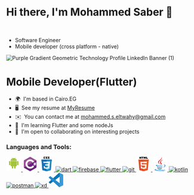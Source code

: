 Hi there, I'm Mohammed Saber 👋
==============================
<p dir="auto"><a target="_blank" rel="noopener noreferrer nofollow" href="https://camo.githubusercontent.com/7d39d150b486c8f9a41f3ed797f0b6f64405cbe089a498edfdaa0f718c93dee4/68747470733a2f2f696d672e736869656c64732e696f2f62616467652f4d6f62696c652d456e67696e6565722d707572706c65"><img src="https://camo.githubusercontent.com/7d39d150b486c8f9a41f3ed797f0b6f64405cbe089a498edfdaa0f718c93dee4/68747470733a2f2f696d672e736869656c64732e696f2f62616467652f4d6f62696c652d456e67696e6565722d707572706c65" alt="" data-canonical-src="https://img.shields.io/badge/Mobile-Engineer-purple" style="max-width: 100%;"></a> 
<a target="_blank" rel="noopener noreferrer nofollow" href="https://camo.githubusercontent.com/4ebaf78de44a2d6a993c8f5a8718d5f6e4582f8742d14a8b069423ff0d716334/68747470733a2f2f696d672e736869656c64732e696f2f62616467652f466c75747465722d4578706572742d696e666f726d6174696f6e616c"></a> 
<a target="_blank" rel="noopener noreferrer nofollow" href="https://camo.githubusercontent.com/0737c2a9fdfd926609818d31005647d13b618304babff7ded8b2c425c5529cdb/68747470733a2f2f696d672e736869656c64732e696f2f62616467652f446172742d4c6f7665722d364239434230"><img src="https://camo.githubusercontent.com/0737c2a9fdfd926609818d31005647d13b618304babff7ded8b2c425c5529cdb/68747470733a2f2f696d672e736869656c64732e696f2f62616467652f446172742d4c6f7665722d364239434230" alt="" data-canonical-src="https://img.shields.io/badge/Dart-Lover-6B9CB0" style="max-width: 100%;"></a> <a target="_blank" rel="noopener noreferrer nofollow" href="https://camo.githubusercontent.com/086c7a939c88d60e05e6e43b2b934034832805e5c7e72e4cf5f8af368a113879/68747470733a2f2f696d672e736869656c64732e696f2f62616467652f4578702d312b7972732d726564">
<a target="_blank" rel="noopener noreferrer nofollow" href="https://camo.githubusercontent.com/0e0752db6304269fa2b8121ea022118f7b44b7c081f524d8d6b5613b5f729202/68747470733a2f2f696d672e736869656c64732e696f2f62616467652f4a6176612d4c6f7665722d79656c6c6f77677265656e">
</a>
<a target="_blank" rel="noopener noreferrer nofollow" href="https://camo.githubusercontent.com/4ebaf78de44a2d6a993c8f5a8718d5f6e4582f8742d14a8b069423ff0d716334/68747470733a2f2f696d672e736869656c64732e696f2f62616467652f466c75747465722d4578706572742d696e666f726d6174696f6e616c"><img src="https://img.shields.io/badge/Flutter-Developer-blue" alt="" data-canonical-src="https://img.shields.io/badge/Flutter-Developer-blue" style="max-width: 100%;"></a>
<a target="_blank" rel="noopener noreferrer nofollow" href="https://camo.githubusercontent.com/96c35d4a8cac4dae585281bd249b9550c20b19f69db319749298e03643e879ef/68747470733a2f2f696d672e736869656c64732e696f2f62616467652f416e64726f69642d446576656c6f7065722d677265656e"><img src="https://camo.githubusercontent.com/96c35d4a8cac4dae585281bd249b9550c20b19f69db319749298e03643e879ef/68747470733a2f2f696d672e736869656c64732e696f2f62616467652f416e64726f69642d446576656c6f7065722d677265656e" alt="" data-canonical-src="https://img.shields.io/badge/Android-Developer-green" style="max-width: 100%;"></a>
<img src="https://camo.githubusercontent.com/0e0752db6304269fa2b8121ea022118f7b44b7c081f524d8d6b5613b5f729202/68747470733a2f2f696d672e736869656c64732e696f2f62616467652f4a6176612d4c6f7665722d79656c6c6f77677265656e" alt="" data-canonical-src="https://img.shields.io/badge/Java-Lover-yellowgreen" style="max-width: 100%;">


</a>
<!-- <a target="_blank" rel="noopener noreferrer nofollow" href="https://camo.githubusercontent.com/6a701dd8a93e0911f8dfb5d97c8173966f5505525dc76d26057dcf4c0719c91d/68747470733a2f2f696d672e736869656c64732e696f2f62616467652f4578702d322b7972732d726564"><img src="https://camo.githubusercontent.com/6a701dd8a93e0911f8dfb5d97c8173966f5505525dc76d26057dcf4c0719c91d/68747470733a2f2f696d672e736869656c64732e696f2f62616467652f4578702d322b7972732d726564" alt="" data-canonical-src="https://img.shields.io/badge/Exp-2+yrs-red" style="max-width: 100%;"></a> -->

</p>
<ul dir="auto">
<li>Software Engineer</li>
<li>Mobile developer (cross platform - native)</li>
</ul>
<img src="https://user-images.githubusercontent.com/88105077/157883808-762a27a1-c1c5-447c-80a1-fb892f511393.png" alt="Purple Gradient Geometric Technology Profile LinkedIn Banner  (1)" style="max-width: 100%;">



# Mobile Developer(Flutter)


* 🌍  I'm based in Cairo.EG
* 🖥️  See my resume at [MyResume](https://drive.google.com/file/d/1ljE44ziQHRxHVv2IaJlsvGOVZ8qihPVI/view?usp=sharing)
* ✉️  You can contact me at [mohammed.s.eltwahy@gmail.com](mailto:mohammed.s.eltwahy@gmail.com)
* 🧠  I'm learning Flutter and some nodeJs
* 🤝  I'm open to collaborating on interesting projects
<!-- <img alt="Night Coding" src="https://raw.githubusercontent.com/AVS1508/AVS1508/master/assets/Night-Coding.gif" align="right" style="max-width: 100%;"> -->

<h3 align="left">Languages and Tools:</h3>

<p align="left"> <a href="https://developer.android.com" target="_blank" rel="noreferrer"> <img src="https://raw.githubusercontent.com/devicons/devicon/master/icons/android/android-original-wordmark.svg" alt="android" width="40" height="40"/> </a> <a href="https://www.w3schools.com/cs/" target="_blank" rel="noreferrer"> <img src="https://raw.githubusercontent.com/devicons/devicon/master/icons/csharp/csharp-original.svg" alt="csharp" width="40" height="40"/> </a> <a href="https://www.w3schools.com/css/" target="_blank" rel="noreferrer"> <img src="https://raw.githubusercontent.com/devicons/devicon/master/icons/css3/css3-original-wordmark.svg" alt="css3" width="40" height="40"/> </a> <a href="https://dart.dev" target="_blank" rel="noreferrer"> <img src="https://www.vectorlogo.zone/logos/dartlang/dartlang-icon.svg" alt="dart" width="40" height="40"/> </a> <a href="https://firebase.google.com/" target="_blank" rel="noreferrer"> <img src="https://www.vectorlogo.zone/logos/firebase/firebase-icon.svg" alt="firebase" width="40" height="40"/> </a> <a href="https://flutter.dev" target="_blank" rel="noreferrer"> <img src="https://www.vectorlogo.zone/logos/flutterio/flutterio-icon.svg" alt="flutter" width="40" height="40"/> </a> <a href="https://git-scm.com/" target="_blank" rel="noreferrer"> <img src="https://www.vectorlogo.zone/logos/git-scm/git-scm-icon.svg" alt="git" width="40" height="40"/> </a> <a href="https://www.w3.org/html/" target="_blank" rel="noreferrer"> <img src="https://raw.githubusercontent.com/devicons/devicon/master/icons/html5/html5-original-wordmark.svg" alt="html5" width="40" height="40"/> </a> <a href="https://www.java.com" target="_blank" rel="noreferrer"> <img src="https://raw.githubusercontent.com/devicons/devicon/master/icons/java/java-original.svg" alt="java" width="40" height="40"/> </a> <a href="https://kotlinlang.org" target="_blank" rel="noreferrer"> <img src="https://www.vectorlogo.zone/logos/kotlinlang/kotlinlang-icon.svg" alt="kotlin" width="40" height="40"/> </a> <a href="https://postman.com" target="_blank" rel="noreferrer"> <img src="https://www.vectorlogo.zone/logos/getpostman/getpostman-icon.svg" alt="postman" width="40" height="40"/> </a> <a href="https://www.adobe.com/products/xd.html" target="_blank" rel="noreferrer"> <img src="https://cdn.worldvectorlogo.com/logos/adobe-xd.svg" alt="xd" width="40" height="40"/> </a>
<a target="_blank" rel="noopener noreferrer" href="https://github.com/devicons/devicon/blob/master/icons/vscode/vscode-original.svg"><img src="https://github.com/devicons/devicon/raw/master/icons/vscode/vscode-original.svg" title="vscode" width="40" height="40" style="max-width: 100%;"></a>
  <a target="_blank" rel="noopener noreferrer" href="https://github.com/devicons/devicon/blob/master/icons/git/git-original-wordmark.svg">
</p>

<!-- <h3 align="left">Socials:</h3>

<p align="left"> <a href="https://www.facebook.com/mohammed.saber21" target="_blank" rel="noreferrer"><img src="https://raw.githubusercontent.com/danielcranney/readme-generator/main/public/icons/socials/facebook.svg" width="32" height="32" /></a> <a href="https://www.linkedin.com/in/mohammed-saber-30440516b/" target="_blank" rel="noreferrer"><img src="https://raw.githubusercontent.com/danielcranney/readme-generator/main/public/icons/socials/linkedin.svg" width="32" height="32" /></a></p> -->
